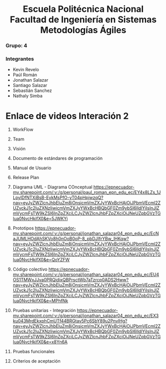 <h1 align="center">
    Escuela Politécnica Nacional<br>
    Facultad de Ingeniería en Sistemas<br>
    Metodologías Ágiles<br>
</h1>

### Grupo: 4

### Integrantes
- Kevin Revelo
- Paúl Román
- Jonathan Salazar
- Santiago Salazar
- Sebastián Sanchez
- Nathaly Simba

# Enlace de videos Interación 2
1. WorkFlow

2. Team

3. Visión

4. Documento de estándares de programación

5. Manual de Usuario

6. Release Plan

8. Diagrama UML - Diagrama COnceptual
https://epnecuador-my.sharepoint.com/:v:/g/personal/paul_roman_epn_edu_ec/EY4x8LZs_1JLpyIDfNTXiBsB-EykMsPfO-yT04pHpjwzqQ?nav=eyJyZWZlcnJhbEluZm8iOnsicmVmZXJyYWxBcHAiOiJPbmVEcml2ZUZvckJ1c2luZXNzIiwicmVmZXJyYWxBcHBQbGF0Zm9ybSI6IldlYiIsInJlZmVycmFsTW9kZSI6InZpZXciLCJyZWZlcnJhbFZpZXciOiJNeUZpbGVzTGlua0NvcHkifX0&e=5JWKYi

9. Prototipos
https://epnecuador-my.sharepoint.com/:v:/g/personal/jonathan_salazar04_epn_edu_ec/EcNaJUMLHOdAhSKVo8h0nOoB0oP-8_pbDJIfrYBw_lHKqw?nav=eyJyZWZlcnJhbEluZm8iOnsicmVmZXJyYWxBcHAiOiJPbmVEcml2ZUZvckJ1c2luZXNzIiwicmVmZXJyYWxBcHBQbGF0Zm9ybSI6IldlYiIsInJlZmVycmFsTW9kZSI6InZpZXciLCJyZWZlcnJhbFZpZXciOiJNeUZpbGVzTGlua0NvcHkifX0&e=QoYZFW

10. Código colectivo
https://epnecuador-my.sharepoint.com/:v:/g/personal/jonathan_salazar04_epn_edu_ec/EU4OS1TMWxJJva0PRQidixQBPrsctWb7aTzrcp0ADS2Hww?nav=eyJyZWZlcnJhbEluZm8iOnsicmVmZXJyYWxBcHAiOiJPbmVEcml2ZUZvckJ1c2luZXNzIiwicmVmZXJyYWxBcHBQbGF0Zm9ybSI6IldlYiIsInJlZmVycmFsTW9kZSI6InZpZXciLCJyZWZlcnJhbFZpZXciOiJNeUZpbGVzTGlua0NvcHkifX0&e=MPhfNk

12. Pruebas unitarias - Integración
https://epnecuador-my.sharepoint.com/:v:/g/personal/jonathan_salazar04_epn_edu_ec/EX3ku043MrdEkxphCmUTf44BRGtav5Pc6SbY89u2PnvIHg?nav=eyJyZWZlcnJhbEluZm8iOnsicmVmZXJyYWxBcHAiOiJPbmVEcml2ZUZvckJ1c2luZXNzIiwicmVmZXJyYWxBcHBQbGF0Zm9ybSI6IldlYiIsInJlZmVycmFsTW9kZSI6InZpZXciLCJyZWZlcnJhbFZpZXciOiJNeUZpbGVzTGlua0NvcHkifX0&e=x8Yn6A

13. Pruebas funcionales

14. Criterios de aceptación